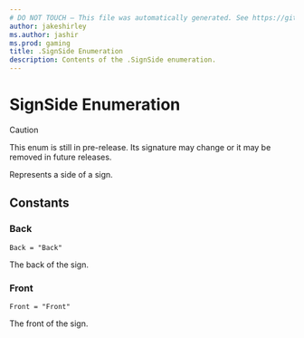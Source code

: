 ```yaml
---
# DO NOT TOUCH — This file was automatically generated. See https://github.com/mojang/minecraftapidocsgenerator to modify descriptions, examples, etc.
author: jakeshirley
ms.author: jashir
ms.prod: gaming
title: .SignSide Enumeration
description: Contents of the .SignSide enumeration.
---
```

# SignSide Enumeration

> [!CAUTION]
> This enum is still in pre-release.  Its signature may change or it may be removed in future releases.

Represents a side of a sign.

## Constants
### **Back**
`Back = "Back"`

The back of the sign.
### **Front**
`Front = "Front"`

The front of the sign.
